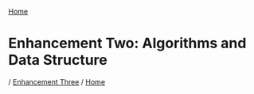 [Home](index.md)
# Enhancement Two: Algorithms and Data Structure



/
[Enhancement Three](enhancement_three.md)
/
[Home](index.md)
